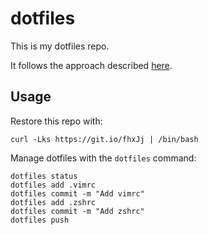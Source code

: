 # dotfiles

This is my dotfiles repo.

It follows the approach described [here](https://developer.atlassian.com/blog/2016/02/best-way-to-store-dotfiles-git-bare-repo/).

## Usage

Restore this repo with:

```
curl -Lks https://git.io/fhxJj | /bin/bash
```

Manage dotfiles with the `dotfiles` command:

```
dotfiles status
dotfiles add .vimrc
dotfiles commit -m "Add vimrc"
dotfiles add .zshrc
dotfiles commit -m "Add zshrc"
dotfiles push
```
